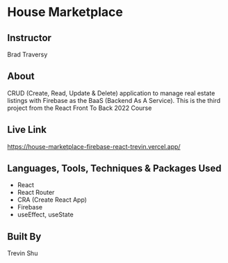 # House Marketplace

## Instructor

Brad Traversy

## About

CRUD (Create, Read, Update & Delete) application to manage real estate listings with Firebase as the BaaS (Backend As A Service). This is the third project from the React Front To Back 2022 Course

## Live Link

https://house-marketplace-firebase-react-trevin.vercel.app/

## Languages, Tools, Techniques & Packages Used

- React
- React Router
- CRA (Create React App)
- Firebase
- useEffect, useState

## Built By

Trevin Shu
